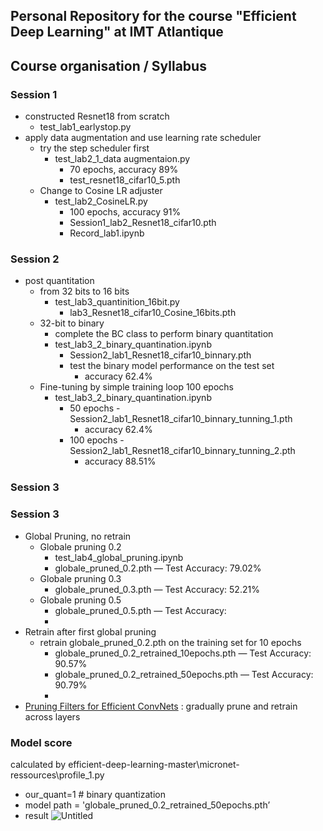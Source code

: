 Personal Repository for the course "Efficient Deep Learning" at IMT Atlantique
--

Course organisation / Syllabus
--

### Session 1

- constructed Resnet18 from scratch
    - test_lab1_earlystop.py
- apply data augmentation and use learning rate scheduler
    - try the step scheduler first
        - test_lab2_1_data augmentaion.py
            - 70 epochs, accuracy 89%
            - test_resnet18_cifar10_5.pth
    - Change to Cosine LR adjuster
        - test_lab2_CosineLR.py
            - 100 epochs, accuracy 91%
            - Session1_lab2_Resnet18_cifar10.pth
            - Record_lab1.ipynb

### Session 2

- post quantitation
    - from 32 bits to 16 bits
        - test_lab3_quantinition_16bit.py
            - lab3_Resnet18_cifar10_Cosine_16bits.pth
    - 32-bit to binary
        - complete the BC class to perform binary quantitation
        - test_lab3_2_binary_quantination.ipynb
            - Session2_lab1_Resnet18_cifar10_binnary.pth
            - test the binary model performance on the test set
                - accuracy 62.4%
    - Fine-tuning by simple training loop 100 epochs
        - test_lab3_2_binary_quantination.ipynb
            - 50 epochs - Session2_lab1_Resnet18_cifar10_binnary_tunning_1.pth
                - accuracy 62.4%
            - 100 epochs - Session2_lab1_Resnet18_cifar10_binnary_tunning_2.pth
                - accuracy 88.51%

### Session 3



### Session 3

- Global Pruning, no retrain
    - Globale pruning 0.2
        - test_lab4_global_pruning.ipynb
        - globale_pruned_0.2.pth  —  Test Accuracy: 79.02%
    - Globale pruning 0.3
        - globale_pruned_0.3.pth — Test Accuracy: 52.21%
    - Globale pruning 0.5
        - globale_pruned_0.5.pth — Test Accuracy:
        - 
- Retrain after first global pruning
    - retrain globale_pruned_0.2.pth on the training set for 10 epochs
        - globale_pruned_0.2_retrained_10epochs.pth — Test Accuracy:  90.57%
        - globale_pruned_0.2_retrained_50epochs.pth — Test Accuracy:  90.79%
        - 
- [Pruning Filters for Efficient ConvNets](https://arxiv.org/abs/1608.08710) : gradually prune and retrain across layers

### Model score 

calculated by efficient-deep-learning-master\micronet-ressources\profile_1.py

- our_quant=1 # binary quantization
- model path = 'globale_pruned_0.2_retrained_50epochs.pth’
- result
![Untitled](https://prod-files-secure.s3.us-west-2.amazonaws.com/f1be94b8-0352-4a2c-bfa1-cdd8a3c94eb3/33bbe9e4-0250-48f0-8a29-92e96a5ff24a/Untitled.png)

